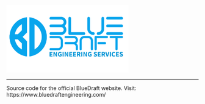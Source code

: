 <img src="public/bd_name_logo_blue.png" style="width: 20rem; text-align: center;" />
<hr/>
Source code for the official BlueDraft website.
Visit: https://www.bluedraftengineering.com/
